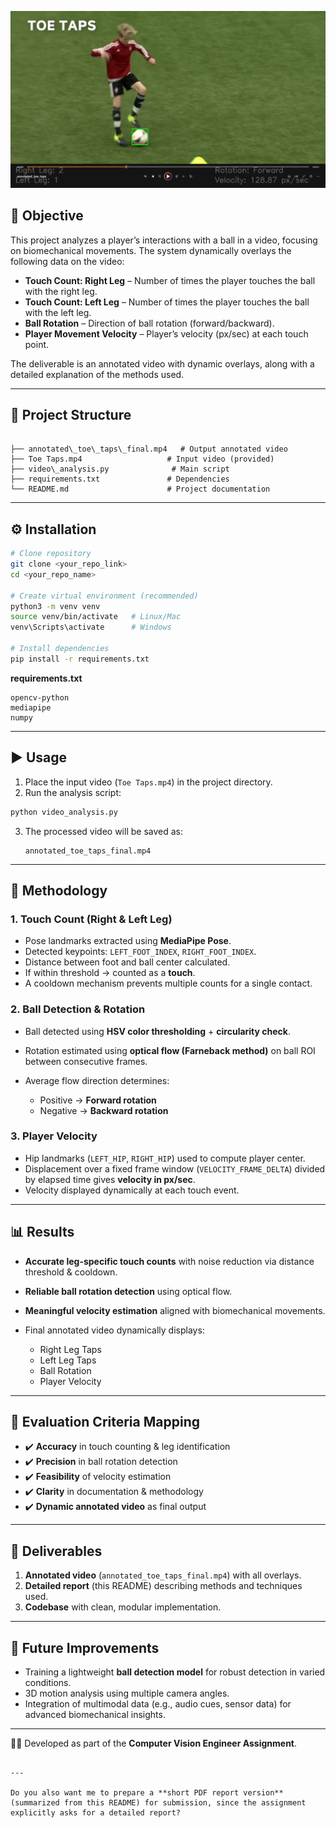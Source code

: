 ![Alt Text](Screenshot%202025-09-28%20190558.png)




## 📌 Objective
This project analyzes a player’s interactions with a ball in a video, focusing on biomechanical movements. The system dynamically overlays the following data on the video:

- **Touch Count: Right Leg** – Number of times the player touches the ball with the right leg.  
- **Touch Count: Left Leg** – Number of times the player touches the ball with the left leg.  
- **Ball Rotation** – Direction of ball rotation (forward/backward).  
- **Player Movement Velocity** – Player’s velocity (px/sec) at each touch point.  

The deliverable is an annotated video with dynamic overlays, along with a detailed explanation of the methods used.

---

## 📂 Project Structure

```

├── annotated\_toe\_taps\_final.mp4   # Output annotated video
├── Toe Taps.mp4                   # Input video (provided)
├── video\_analysis.py              # Main script
├── requirements.txt               # Dependencies
└── README.md                      # Project documentation

````

---

## ⚙️ Installation

```bash
# Clone repository
git clone <your_repo_link>
cd <your_repo_name>

# Create virtual environment (recommended)
python3 -m venv venv
source venv/bin/activate   # Linux/Mac
venv\Scripts\activate      # Windows

# Install dependencies
pip install -r requirements.txt
````

**requirements.txt**

```
opencv-python
mediapipe
numpy
```

---

## ▶️ Usage

1. Place the input video (`Toe Taps.mp4`) in the project directory.
2. Run the analysis script:

```bash
python video_analysis.py
```

3. The processed video will be saved as:

   ```
   annotated_toe_taps_final.mp4
   ```

---

## 🧠 Methodology

### 1. Touch Count (Right & Left Leg)

* Pose landmarks extracted using **MediaPipe Pose**.
* Detected keypoints: `LEFT_FOOT_INDEX`, `RIGHT_FOOT_INDEX`.
* Distance between foot and ball center calculated.
* If within threshold → counted as a **touch**.
* A cooldown mechanism prevents multiple counts for a single contact.

### 2. Ball Detection & Rotation

* Ball detected using **HSV color thresholding** + **circularity check**.
* Rotation estimated using **optical flow (Farneback method)** on ball ROI between consecutive frames.
* Average flow direction determines:

  * Positive → **Forward rotation**
  * Negative → **Backward rotation**

### 3. Player Velocity

* Hip landmarks (`LEFT_HIP`, `RIGHT_HIP`) used to compute player center.
* Displacement over a fixed frame window (`VELOCITY_FRAME_DELTA`) divided by elapsed time gives **velocity in px/sec**.
* Velocity displayed dynamically at each touch event.

---

## 📊 Results

* **Accurate leg-specific touch counts** with noise reduction via distance threshold & cooldown.
* **Reliable ball rotation detection** using optical flow.
* **Meaningful velocity estimation** aligned with biomechanical movements.
* Final annotated video dynamically displays:

  * Right Leg Taps
  * Left Leg Taps
  * Ball Rotation
  * Player Velocity

---

## 📝 Evaluation Criteria Mapping

* ✔️ **Accuracy** in touch counting & leg identification
* ✔️ **Precision** in ball rotation detection
* ✔️ **Feasibility** of velocity estimation
* ✔️ **Clarity** in documentation & methodology
* ✔️ **Dynamic annotated video** as final output

---

## 📌 Deliverables

1. **Annotated video** (`annotated_toe_taps_final.mp4`) with all overlays.
2. **Detailed report** (this README) describing methods and techniques used.
3. **Codebase** with clean, modular implementation.

---

## 🚀 Future Improvements

* Training a lightweight **ball detection model** for robust detection in varied conditions.
* 3D motion analysis using multiple camera angles.
* Integration of multimodal data (e.g., audio cues, sensor data) for advanced biomechanical insights.

---

👨‍💻 Developed as part of the **Computer Vision Engineer Assignment**.

```

---

Do you also want me to prepare a **short PDF report version** (summarized from this README) for submission, since the assignment explicitly asks for a detailed report?
```
